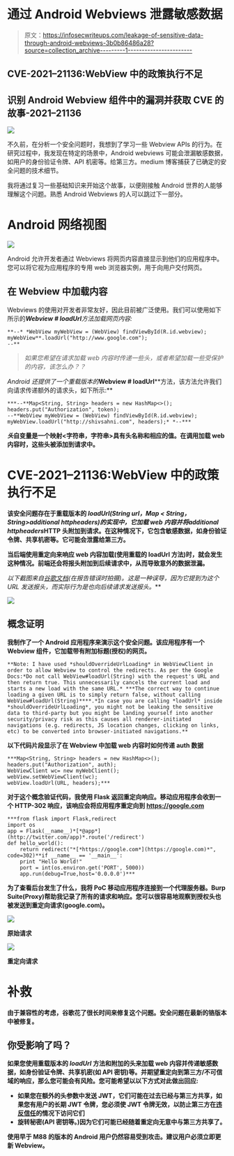# 通过 Android Webviews 泄露敏感数据

> 原文：<https://infosecwriteups.com/leakage-of-sensitive-data-through-android-webviews-3b0b86486a28?source=collection_archive---------1----------------------->

## CVE-2021–21136:WebView 中的政策执行不足

## 识别 Android Webview 组件中的漏洞并获取 CVE 的故事-2021–21136

![](img/c17caf2e84dabe7a9ff506bb03ea970a.png)

不久前，在分析一个安全问题时，我想到了学习一些 Webview APIs 的行为。在研究过程中，我发现在特定的场景中，Android webviews 可能会泄漏敏感数据，如用户的身份验证令牌、API 机密等。给第三方。medium 博客捕获了已确定的安全问题的技术细节。

我将通过复习一些基础知识来开始这个故事，以便刚接触 Android 世界的人能够理解这个问题。熟悉 Android Webviews 的人可以跳过下一部分。

# Android 网络视图

![](img/8009a11ae8e4a39db98bd828b7511ab8.png)

Android 允许开发者通过 Webviews 将网页内容直接显示到他们的应用程序中。您可以将它视为应用程序的专用 web 浏览器实例，用于向用户交付网页。

## 在 Webview 中加载内容

Webviews 的使用对开发者非常友好，因此目前被广泛使用。我们可以使用如下所示的***Webview # loadUrl****方法加载网页内容:*

```
**--* *WebView myWebView = (WebView) findViewById(R.id.webview);
myWebView**.loadUrl("http://www.google.com");
--**
```

> *如果您希望在请求加载 web 内容时传递一些头，或者希望加载一些受保护的内容，该怎么办？？*

*Android 还提供了一个重载版本的***Webview # loadUrl****方法，该方法允许我们向请求传递额外的请求头，如下所示:**

```
***--**Map<String, String> headers = new HashMap<>();
headers.put("Authorization", token);
--**WebView myWebView = (WebView) findViewById(R.id.webview);
myWebView.loadUrl("http://shivsahni.com", headers);* *--***
```

***头*自变量是一个映射<字符串，字符串>具有头名称和相应的值。在调用加载 web 内容时，这些头被添加到请求中。**

# **CVE-2021–21136:WebView 中的政策执行不足**

**该安全问题存在于重载版本的 *loadUrl(String url，Map < String，String>additional httpheaders)*的实现中，它加载 web 内容并将*additional httpheaders*HTTP 头附加到请求。在这种情况下，它包含敏感数据，如身份验证令牌、共享机密等。它可能会泄露给第三方。**

**当后端使用重定向来响应 web 内容加载(使用重载的 loadUrl 方法)时，就会发生这种情况。前端还会将报头附加到后续请求中，从而导致意外的数据泄漏。**

**以下截图来自[谷歌文档](https://developer.android.com/reference/android/webkit/WebView#loadUrl(java.lang.String,%20java.util.Map%3Cjava.lang.String,%20java.lang.String%3E))(在报告错误时拍摄)。这是一种误导，因为它提到为这个 URL 发送报头*，而实际行为是也向后续请求发送报头。***

**![](img/00448ced8ae10cebeac739c7ceba2cb9.png)**

## **概念证明**

**我制作了一个 Android 应用程序来演示这个安全问题。该应用程序有一个 Webview 组件，它加载带有附加标题(授权)的网页。**

```
**Note: I have used *shouldOverrideUrlLoading* in WebViewClient in order to allow Webview to control the redirects. As per the Google Docs:*Do not call WebView#loadUrl(String) with the request's URL and then return true. This unnecessarily cancels the current load and starts a new load with the same URL.* ***The correct way to continue loading a given URL is to simply return false, without calling WebView#loadUrl(String)****.*In case you are calling *loadUrl* inside *shouldOverrideUrlLoading*, you might not be leaking the sensitive data to third-party but you might be landing yourself into another security/privacy risk as this causes all renderer-initiated navigations (e.g. redirects, JS location changes, clicking on links, etc) to be converted into browser-initiated navigations.**
```

**以下代码片段显示了在 Webview 中加载 web 内容时如何传递 auth 数据**

```
***Map<String, String> headers = new HashMap<>();
headers.put("Authorization", auth);
WebViewClient wc= new myWebClient();
webView.setWebViewClient(wc);
webView.loadUrl(URL, headers);***
```

**对于这个概念验证代码，我使用 Flask 返回重定向响应。移动应用程序会收到一个 HTTP-302 响应，该响应会将应用程序重定向到 https://google.com**

```
***from flask import Flask,redirect
import os
app = Flask(__name__)*[*@app*](http://twitter.com/app)*.route('/redirect')
def hello_world():
    return redirect("*[*https://google.com*](https://google.com)*", code=302)**if __name__ == '__main__':
    print "Hello World!"
    port = int(os.environ.get('PORT', 5000))
    app.run(debug=True,host='0.0.0.0')***
```

**为了查看后台发生了什么，我将 PoC 移动应用程序连接到一个代理服务器。Burp Suite(Proxy)帮助我记录了所有的请求和响应。您可以很容易地观察到授权头也被发送到重定向请求(google.com)。**

**![](img/6f27ab7b38266d91526518315f07abb3.png)**

**原始请求**

**![](img/f00982dec805fb32d198127466409f3b.png)**

**重定向请求**

# **补救**

**由于兼容性的考虑，谷歌花了很长时间来修复这个问题。安全问题在最新的铬版本中被修复。**

## **你受影响了吗？**

**如果您使用重载版本的 *loadUrl* 方法和附加的头来加载 web 内容并传递敏感数据，如身份验证令牌、共享机密(如 API 密钥)等。并期望重定向到第三方/不可信域的响应，那么您可能会有风险。您可能希望以以下方式对此做出回应:**

*   **如果您在额外的头参数中发送 JWT，它们可能在过去已经与第三方共享，如果您有用户的长期 JWT 令牌，您必须使 JWT 令牌无效，以防止第三方在[违反信任](https://www.forbes.com/sites/kathleenchaykowski/2018/03/21/mark-zuckerberg-addresses-breach-of-trust-in-facebook-user-data-crisis/)的情况下访问它们**
*   **旋转秘密(API 密钥等。)因为它们可能已经随着重定向无意中与第三方共享了。**

**使用早于 M88 的版本的 Android 用户仍然容易受到攻击。建议用户必须立即更新 Webview。**